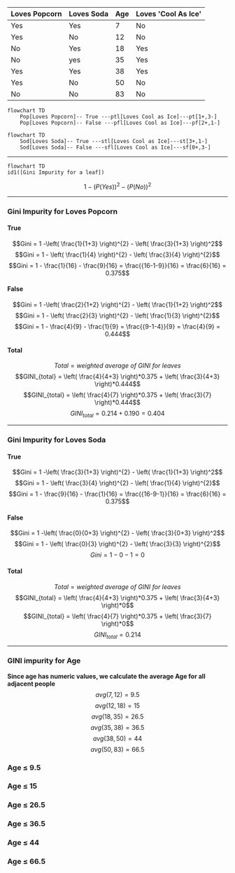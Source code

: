 
| Loves Popcorn | Loves Soda | Age | Loves 'Cool As Ice' |
| ------------- | ---------- | --- | ------------------- |
| Yes           | Yes        | 7   | No                  |
| Yes           | No         | 12  | No                  |
| No            | Yes        | 18  | Yes                 |
| No            | yes        | 35  | Yes                 |
| Yes           | Yes        | 38  | Yes                 |
| Yes           | No         | 50  | No                  |
| No            | No         | 83  | No                  |

```mermaid
flowchart TD
	Pop[Loves Popcorn]-- True ---ptl[Loves Cool as Ice]---pt[1+,3-]
	Pop[Loves Popcorn]-- False ---pfl[Loves Cool as Ice]---pf[2+,1-]
```

```mermaid
flowchart TD
	Sod[Loves Soda]-- True ---stl[Loves Cool as Ice]---st[3+,1-]
	Sod[Loves Soda]-- False ---sfl[Loves Cool as Ice]---sf[0+,3-]
```

---

```mermaid
flowchart TD
id1([Gini Impurity for a leaf])
```
$$1 - (P(Yes))^{2} - (P(No))^{2}$$

---

### Gini Impurity for Loves Popcorn

#### True

$$Gini = 1 -\left( \frac{1}{1+3} \right)^{2}  - \left( \frac{3}{1+3} \right)^2$$
$$Gini = 1 - \left( \frac{1}{4} \right)^{2} - \left( \frac{3}{4} \right)^{2}$$
$$Gini = 1 - \frac{1}{16} - \frac{9}{16} = \frac{{16-1-9}}{16} = \frac{6}{16} = 0.375$$

#### False


$$Gini = 1 -\left( \frac{2}{1+2} \right)^{2}  - \left( \frac{1}{1+2} \right)^2$$
$$Gini = 1 - \left( \frac{2}{3} \right)^{2} - \left( \frac{1}{3} \right)^{2}$$
$$Gini = 1 - \frac{4}{9} - \frac{1}{9} = \frac{{9-1-4}}{9} = \frac{4}{9} = 0.444$$

#### Total

$$Total = weighted \ average \ of \ GINI \ for \ leaves$$
$$GINI_{total} = \left( \frac{4}{4+3} \right)*0.375 + \left( \frac{3}{4+3} \right)*0.444$$
$$GINI_{total} = \left( \frac{4}{7} \right)*0.375 + \left( \frac{3}{7} \right)*0.444$$
$$GINI_{total} = 0.214 + 0.190 = 0.404$$

---

### Gini Impurity for Loves Soda

#### True

$$Gini = 1 -\left( \frac{3}{1+3} \right)^{2}  - \left( \frac{1}{1+3} \right)^2$$
$$Gini = 1 - \left( \frac{3}{4} \right)^{2} - \left( \frac{1}{4} \right)^{2}$$
$$Gini = 1 - \frac{9}{16} - \frac{1}{16} = \frac{{16-9-1}}{16} = \frac{6}{16} = 0.375$$

#### False


$$Gini = 1 -\left( \frac{0}{0+3} \right)^{2}  - \left( \frac{3}{0+3} \right)^2$$
$$Gini = 1 - \left( \frac{0}{3} \right)^{2} - \left( \frac{3}{3} \right)^{2}$$
$$Gini = 1 - 0 - 1 = 0$$

#### Total

$$Total = weighted \ average \ of \ GINI \ for \ leaves$$
$$GINI_{total} = \left( \frac{4}{4+3} \right)*0.375 + \left( \frac{3}{4+3} \right)*0$$
$$GINI_{total} = \left( \frac{4}{7} \right)*0.375 + \left( \frac{3}{7} \right)*0$$
$$GINI_{total} = 0.214$$

---

### GINI impurity for Age

**Since age has numeric values, we calculate the average Age for all adjacent people**
$$avg(7,12) = 9.5$$
$$avg(12,18) = 15$$
$$avg(18,35) = 26.5$$
$$avg(35,38) = 36.5$$
$$avg(38,50) = 44$$
$$avg(50,83) = 66.5$$

### Age $\le$ 9.5



### Age $\le$ 15

### Age $\le$ 26.5

### Age $\le$ 36.5

### Age $\le$ 44

### Age $\le$ 66.5

